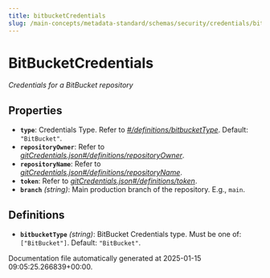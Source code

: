 ```yaml
---
title: bitbucketCredentials
slug: /main-concepts/metadata-standard/schemas/security/credentials/bitbucketcredentials
---
```


# BitBucketCredentials

*Credentials for a BitBucket repository*

## Properties

- **`type`**: Credentials Type. Refer to *[#/definitions/bitbucketType](#definitions/bitbucketType)*. Default: `"BitBucket"`.
- **`repositoryOwner`**: Refer to *[gitCredentials.json#/definitions/repositoryOwner](#tCredentials.json#/definitions/repositoryOwner)*.
- **`repositoryName`**: Refer to *[gitCredentials.json#/definitions/repositoryName](#tCredentials.json#/definitions/repositoryName)*.
- **`token`**: Refer to *[gitCredentials.json#/definitions/token](#tCredentials.json#/definitions/token)*.
- **`branch`** *(string)*: Main production branch of the repository. E.g., `main`.
## Definitions

- **`bitbucketType`** *(string)*: BitBucket Credentials type. Must be one of: `["BitBucket"]`. Default: `"BitBucket"`.


Documentation file automatically generated at 2025-01-15 09:05:25.266839+00:00.
